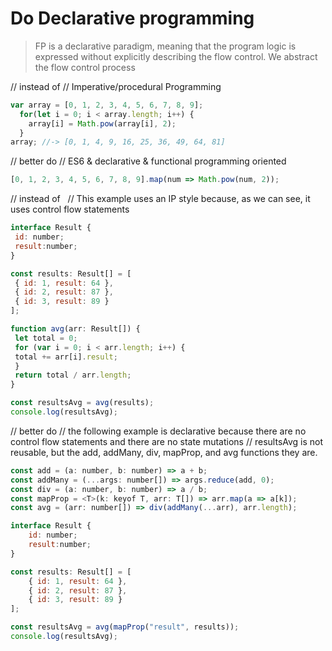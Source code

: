 # Do Declarative programming

> FP is a declarative paradigm, meaning that the program logic is expressed without explicitly describing the flow control. We abstract the flow control process

// instead of // Imperative/procedural Programming

```javascript
var array = [0, 1, 2, 3, 4, 5, 6, 7, 8, 9];
  for(let i = 0; i < array.length; i++) {
    array[i] = Math.pow(array[i], 2);
  }
array; //-> [0, 1, 4, 9, 16, 25, 36, 49, 64, 81]
```

// better do // ES6 & declarative & functional programming oriented

```javascript
[0, 1, 2, 3, 4, 5, 6, 7, 8, 9].map(num => Math.pow(num, 2));
```

// instead of &nbsp;
// This example uses an IP style because, as we can see, it uses control flow statements

```javascript
interface Result {
 id: number;
 result:number;
}

const results: Result[] = [
 { id: 1, result: 64 },
 { id: 2, result: 87 },
 { id: 3, result: 89 }
];

function avg(arr: Result[]) {
 let total = 0;
 for (var i = 0; i < arr.length; i++) {
 total += arr[i].result;
 }
 return total / arr.length;
}

const resultsAvg = avg(results);
console.log(resultsAvg);
```

// better do 
// the following example is declarative because there are no control flow statements and there are no state mutations 
// resultsAvg is not reusable, but the add, addMany, div, mapProp, and avg functions they are.

```javascript
const add = (a: number, b: number) => a + b;
const addMany = (...args: number[]) => args.reduce(add, 0);
const div = (a: number, b: number) => a / b;
const mapProp = <T>(k: keyof T, arr: T[]) => arr.map(a => a[k]);
const avg = (arr: number[]) => div(addMany(...arr), arr.length);

interface Result {
    id: number;
    result:number;
}

const results: Result[] = [
    { id: 1, result: 64 },
    { id: 2, result: 87 },
    { id: 3, result: 89 }
];

const resultsAvg = avg(mapProp("result", results));
console.log(resultsAvg);
```

